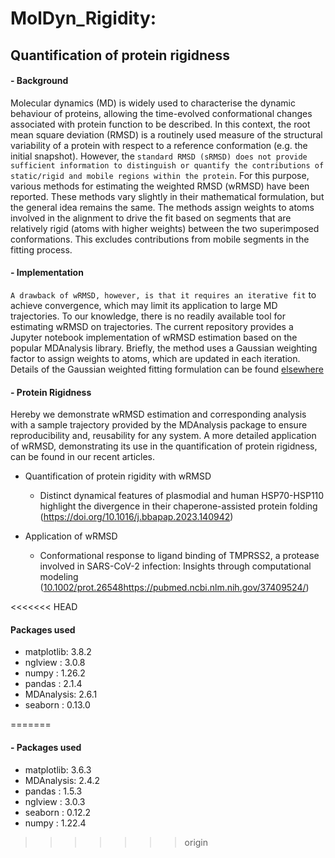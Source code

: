 # MolDyn_Rigidity: 
## **Quantification of protein rigidness**
#### - Background
Molecular dynamics (MD) is widely used to characterise the dynamic behaviour of proteins, allowing the time-evolved conformational changes associated with protein function to be described. In this context, the root mean square deviation (RMSD) is a routinely used measure of the structural variability of a protein with respect to a reference conformation (e.g. the initial snapshot). However, the `standard RMSD (sRMSD) does not provide sufficient information to distinguish or quantify the contributions of static/rigid and mobile regions within the protein`. For this purpose, various methods for estimating the weighted RMSD (wRMSD) have been reported. These methods vary slightly in their mathematical formulation, but the general idea remains the same. The methods assign weights to atoms involved in the alignment to drive the fit based on segments that are relatively rigid (atoms with higher weights) between the two superimposed conformations. This excludes contributions from mobile segments in the fitting process. 
#### - Implementation
`A drawback of wRMSD, however, is that it requires an iterative fit` to achieve convergence, which may limit its application to large MD trajectories. To our knowledge, there is no readily available tool for estimating wRMSD on trajectories. The current repository provides a Jupyter notebook implementation of wRMSD estimation based on the popular MDAnalysis library. Briefly, the method uses a Gaussian weighting factor to assign weights to atoms, which are updated in each iteration. Details of the Gaussian weighted fitting formulation can be found [elsewhere](https://pubmed.ncbi.nlm.nih.gov/16565070/) 
#### - Protein Rigidness
Hereby we demonstrate wRMSD estimation and corresponding analysis with a sample trajectory provided by the MDAnalysis package to ensure reproducibility and, reusability for any system. A more detailed application of wRMSD, demonstrating its use in the quantification of protein rigidness, can be found in our recent articles.

- Quantification of protein rigidity with wRMSD 
   - Distinct dynamical features of plasmodial and human HSP70-HSP110 highlight the divergence in 
     their chaperone-assisted protein folding (https://doi.org/10.1016/j.bbapap.2023.140942)
     
- Application of wRMSD 
   - Conformational response to ligand binding of TMPRSS2, a protease involved in SARS-CoV-2 
     infection: Insights through computational modeling ([10.1002/prot.26548](https://pubmed.ncbi.nlm.nih.gov/37409524/)https://pubmed.ncbi.nlm.nih.gov/37409524/)

<<<<<<< HEAD
#### Packages used
- matplotlib: 3.8.2
- nglview   : 3.0.8
- numpy     : 1.26.2
- pandas    : 2.1.4
- MDAnalysis: 2.6.1
- seaborn   : 0.13.0

=======
#### - Packages used
- matplotlib: 3.6.3
- MDAnalysis: 2.4.2
- pandas    : 1.5.3
- nglview   : 3.0.3
- seaborn   : 0.12.2
- numpy     : 1.22.4
>>>>>>> origin
